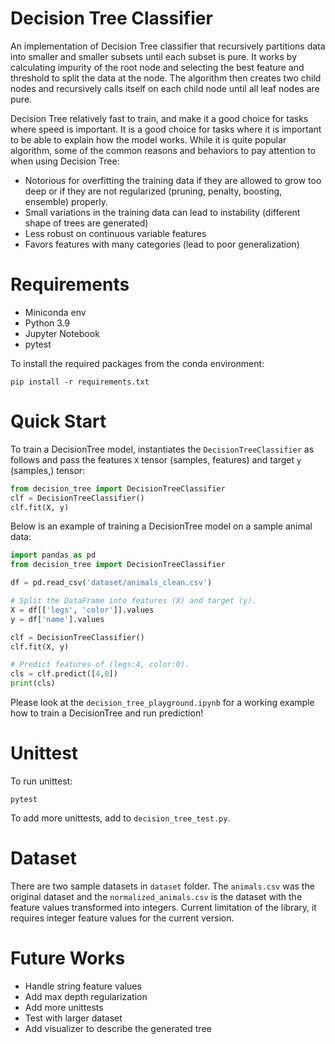 # Decision Tree Classifier

An implementation of Decision Tree classifier that recursively partitions data into smaller and smaller subsets until each subset is pure. It works by calculating impurity of
the root node and selecting the best feature and threshold to split the data at the node. The algorithm then creates two child nodes and recursively calls itself on each child node until all leaf nodes are pure.

Decision Tree relatively fast to train, and make it a good choice for tasks where speed is important. It is a good choice for tasks where it is important to be able to explain how the model works. While it is quite popular algorithm, some of the common reasons and behaviors to pay attention to when using Decision Tree:

- Notorious for overfitting the training data if they are allowed to grow too deep or if they are not regularized (pruning, penalty, boosting, ensemble) properly.
- Small variations in the training data can lead to instability (different shape of trees are generated)
- Less robust on continuous variable features
- Favors features with many categories (lead to poor generalization)


# Requirements

- Miniconda env
- Python 3.9
- Jupyter Notebook
- pytest

To install the required packages from the conda environment:

```
pip install -r requirements.txt
```

# Quick Start

To train a DecisionTree model, instantiates the `DecisionTreeClassifier` as follows and pass the features `X` tensor (samples, features) and target `y` (samples,) tensor:

```python
from decision_tree import DecisionTreeClassifier
clf = DecisionTreeClassifier()
clf.fit(X, y)
```

Below is an example of training a DecisionTree model on a sample animal data:

```python
import pandas as pd
from decision_tree import DecisionTreeClassifier

df = pd.read_csv('dataset/animals_clean.csv')

# Split the DataFrame into features (X) and target (y).
X = df[['legs', 'color']].values
y = df['name'].values

clf = DecisionTreeClassifier()
clf.fit(X, y)

# Predict features of (legs:4, color:0).
cls = clf.predict([4,0])
print(cls)
```

Please look at the `decision_tree_playground.ipynb` for a working example how to train a DecisionTree and run prediction!

# Unittest

To run unittest:

```
pytest
```

To add more unittests, add to `decision_tree_test.py`.

# Dataset

There are two sample datasets in `dataset` folder. The `animals.csv` was the original dataset and the `normalized_animals.csv` is the dataset with the feature values transformed into integers. Current limitation of the library, it requires integer feature values for the current version.

# Future Works 

- Handle string feature values
- Add max depth regularization
- Add more unittests
- Test with larger dataset
- Add visualizer to describe the generated tree


